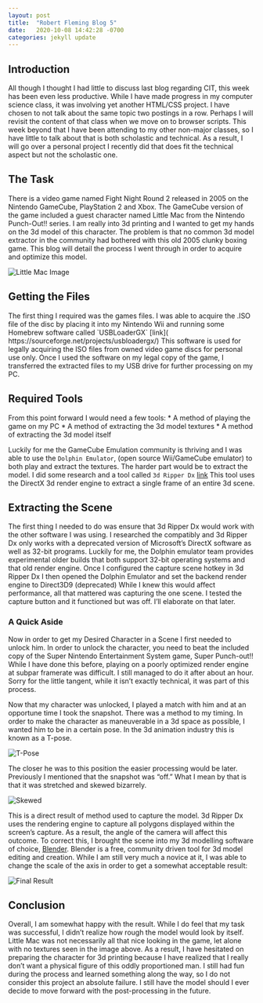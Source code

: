 ```yaml
---
layout: post
title:  "Robert Fleming Blog 5"
date:   2020-10-08 14:42:28 -0700
categories: jekyll update
---
```



<h2>Introduction</h2>
All though I thought I had little to discuss last blog regarding CIT, this week has been even less productive. While I have made progress in my computer science class, it was involving yet another HTML/CSS project. I have chosen to not talk about the same topic two postings in a row. Perhaps I will revisit the content of that class when we move on to browser scripts. This week beyond that I have been attending to my other non-major classes, so I have little to talk about that is both scholastic and technical. As a result, I will go over a personal project I recently did that does fit the technical aspect but not the scholastic one.

<h2>The Task</h2>
There is a video game named Fight Night Round 2 released in 2005 on the Nintendo GameCube, PlayStation 2 and Xbox. The GameCube version of the game included a guest character named Little Mac from the Nintendo Punch-Out!! series. I am really into 3d printing and I wanted to get my hands on the 3d model of this character. The problem is that no common 3d model extractor in the community had bothered with this old 2005 clunky boxing game. This blog will detail the process I went through in order to acquire and optimize this model.

![Little Mac Image](/assets/Blog5_4.PNG)

<h2>Getting the Files</h2>
The first thing I required was the games files. I was able to acquire the .ISO file of the disc by placing it into my Nintendo Wii and running some Homebrew software called `USBLoaderGX` [link]( https://sourceforge.net/projects/usbloadergx/) This software is used for legally acquiring the ISO files from owned video game discs for personal use only. Once I used the software on my legal copy of the game, I transferred the extracted files to my USB drive for further processing on my PC.

<h2>Required Tools</h2>
From this point forward I would need a few tools:
*	A method of playing the game on my PC
*	A method of extracting the 3d model textures
*	A method of extracting the 3d model itself

Luckily for me the GameCube Emulation community is thriving and I was able to use the `Dolphin Emulator`, (open source Wii/GameCube emulator) to both play and extract the textures.
The harder part would be to extract the model. I did some research and a tool called `3d Ripper Dx` [link]( http://www.deep-shadows.com/hax/3DRipperDX.htm) This tool uses the DirectX 3d render engine to extract a single frame of an entire 3d scene.

<h2>Extracting the Scene</h2>
The first thing I needed to do was ensure that 3d Ripper Dx would work with the other software I was using. I researched the compatibly and 3d Ripper Dx only works with a deprecated version of Microsoft’s DirectX software as well as 32-bit programs. Luckily for me, the Dolphin emulator team provides experimental older builds that both support 32-bit operating systems and that old render engine. Once I configured the capture scene hotkey in 3d Ripper Dx I then opened the Dolphin Emulator and set the backend render engine to Direct3D9 (deprecated) While I knew this would affect performance, all that mattered was capturing the one scene. I tested the capture button and it functioned but was off. I’ll elaborate on that later.

<h3>A Quick Aside</h3>
Now in order to get my Desired Character in a Scene I first needed to unlock him. In order to unlock the character, you need to beat the included copy of the Super Nintendo Entertainment System game, Super Punch-out!! While I have done this before, playing on a poorly optimized render engine at subpar framerate was difficult. I still managed to do it after about an hour. Sorry for the little tangent, while it isn’t exactly technical, it was part of this process. 

Now that my character was unlocked, I played a match with him and at an opportune time I took the snapshot. There was a method to my timing. In order to make the character as maneuverable in a 3d space as possible, I wanted him to be in a certain pose. In the 3d animation industry this is known as a T-pose.

![T-Pose](/assets/Blog5_1.PNG)

The closer he was to this position the easier processing would be later. Previously I mentioned that the snapshot was “off.” What I mean by that is that it was stretched and skewed bizarrely. 

![Skewed](/assets/Blog5_2.PNG)

This is a direct result of method used to capture the model. 3d Ripper Dx uses the rendering engine to capture all polygons displayed within the screen’s capture. As a result, the angle of the camera will affect this outcome. To correct this, I brought the scene into my 3d modelling software of choice, [Blender](https://www.blender.org/). Blender is a free, community driven tool for 3d model editing and creation. While I am still very much a novice at it, I was able to change the scale of the axis in order to get a somewhat acceptable result:

![Final Result](/assets/Blog5_3.PNG)

<h2>Conclusion</h2>
Overall, I am somewhat happy with the result. While I do feel that my task was successful, I didn’t realize how rough the model would look by itself. Little Mac was not necessarily all that nice looking in the game, let alone with no textures seen in the image above. As a result, I have hesitated on preparing the character for 3d printing because I have realized that I really don’t want a physical figure of this oddly proportioned man. I still had fun during the process and learned something along the way, so I do not consider this project an absolute failure. I still have the model should I ever decide to move forward with the post-processing in the future.


